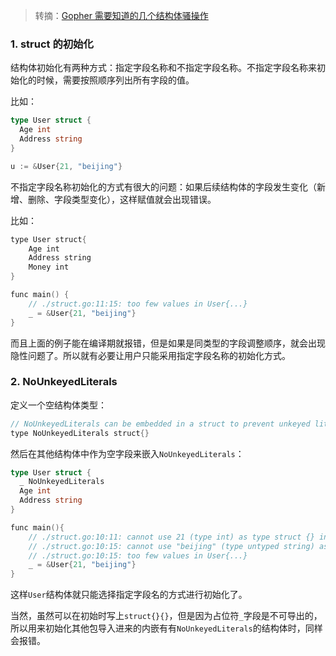 > 转摘：[Gopher 需要知道的几个结构体骚操作](https://mp.weixin.qq.com/s/A4m1xlFwh9pD0qy3p7ItSA)

### 1. struct 的初始化

结构体初始化有两种方式：指定字段名称和不指定字段名称。不指定字段名称来初始化的时候，需要按照顺序列出所有字段的值。

比如：

```go
type User struct {
  Age int
  Address string
}

u := &User{21, "beijing"}
```

不指定字段名称初始化的方式有很大的问题：如果后续结构体的字段发生变化（新增、删除、字段类型变化），这样赋值就会出现错误。

比如：

```go
type User struct{
    Age int
    Address string
    Money int
}

func main() {
    // ./struct.go:11:15: too few values in User{...}
    _ = &User{21, "beijing"}
}
```

而且上面的例子能在编译期就报错，但是如果是同类型的字段调整顺序，就会出现隐性问题了。所以就有必要让用户只能采用指定字段名称的初始化方式。

### 2. NoUnkeyedLiterals

定义一个空结构体类型：

```go
// NoUnkeyedLiterals can be embedded in a struct to prevent unkeyed literals.
type NoUnkeyedLiterals struct{}
```

然后在其他结构体中作为空字段来嵌入`NoUnkeyedLiterals`：

```go
type User struct {
  _ NoUnkeyedLiterals
  Age int
  Address string
}

func main(){
    // ./struct.go:10:11: cannot use 21 (type int) as type struct {} in field value
    // ./struct.go:10:15: cannot use "beijing" (type untyped string) as type int in field value
    // ./struct.go:10:15: too few values in User{...}
    _ = &User{21, "beijing"}
}
```

这样`User`结构体就只能选择指定字段名的方式进行初始化了。

当然，虽然可以在初始时写上`struct{}{}`，但是因为占位符`_`字段是不可导出的，所以用来初始化其他包导入进来的内嵌有有`NoUnkeyedLiterals`的结构体时，同样会报错。


